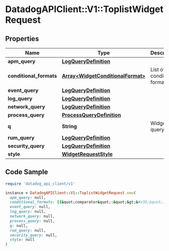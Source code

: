 # DatadogAPIClient::V1::ToplistWidgetRequest

## Properties

| Name | Type | Description | Notes |
| ---- | ---- | ----------- | ----- |
| **apm_query** | [**LogQueryDefinition**](LogQueryDefinition.md) |  | [optional] |
| **conditional_formats** | [**Array&lt;WidgetConditionalFormat&gt;**](WidgetConditionalFormat.md) | List of conditional formats. | [optional] |
| **event_query** | [**LogQueryDefinition**](LogQueryDefinition.md) |  | [optional] |
| **log_query** | [**LogQueryDefinition**](LogQueryDefinition.md) |  | [optional] |
| **network_query** | [**LogQueryDefinition**](LogQueryDefinition.md) |  | [optional] |
| **process_query** | [**ProcessQueryDefinition**](ProcessQueryDefinition.md) |  | [optional] |
| **q** | **String** | Widget query. | [optional] |
| **rum_query** | [**LogQueryDefinition**](LogQueryDefinition.md) |  | [optional] |
| **security_query** | [**LogQueryDefinition**](LogQueryDefinition.md) |  | [optional] |
| **style** | [**WidgetRequestStyle**](WidgetRequestStyle.md) |  | [optional] |

## Code Sample

```ruby
require 'datadog_api_client/v1'

instance = DatadogAPIClient::V1::ToplistWidgetRequest.new(
  apm_query: null,
  conditional_formats: [{&quot;comparator&quot;:&quot;&gt;&#x3D;&quot;,&quot;palette&quot;:&quot;blue&quot;,&quot;value&quot;:1.0}],
  event_query: null,
  log_query: null,
  network_query: null,
  process_query: null,
  q: null,
  rum_query: null,
  security_query: null,
  style: null
)
```

